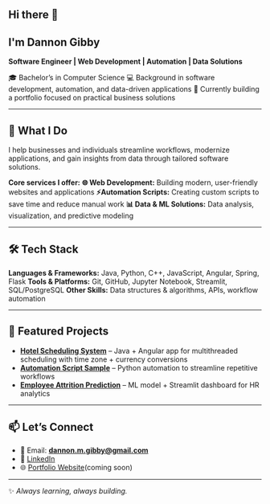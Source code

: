 ## Hi there 👋
## I'm Dannon Gibby
**Software Engineer | Web Development | Automation | Data Solutions**

🎓 Bachelor’s in Computer Science 
💻 Background in software development, automation, and data-driven applications
🌱 Currently building a portfolio focused on practical business solutions

---

## 🚀 What I Do
I help businesses and individuals streamline workflows, modernize applications, and gain insights from data through tailored software solutions.

**Core services I offer:**
**🌐 Web Development:** Building modern, user-friendly websites and applications
**⚡Automation Scripts:** Creating custom scripts to save time and reduce manual work
**📊 Data & ML Solutions:** Data analysis, visualization, and predictive modeling

---

## 🛠️ Tech Stack
**Languages & Frameworks:** Java, Python, C++, JavaScript, Angular, Spring, Flask
**Tools & Platforms:** Git, GitHub, Jupyter Notebook, Streamlit, SQL/PostgreSQL
**Other Skills:** Data structures & algorithms, APIs, workflow automation

---
<!--
UPDATE LINKS
-->
## 📌 Featured Projects
- **[Hotel Scheduling System](#)** – Java + Angular app for multithreaded scheduling with time zone + currency conversions
- **[Automation Script Sample](#)** – Python automation to streamline repetitive workflows
- **[Employee Attrition Prediction](#)** – ML model + Streamlit dashboard for HR analytics

---

## 📫 Let’s Connect
- 📧 Email: **dannon.m.gibby@gmail.com**
- 💼 [LinkedIn](#)
- 🌐 [Portfolio Website](#)(coming soon)

---

✨ *Always learning, always building.*
